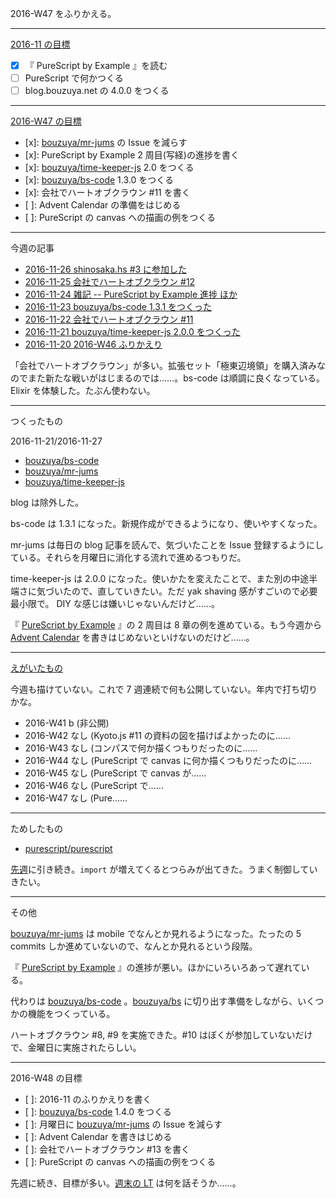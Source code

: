 2016-W47 をふりかえる。

-----

[2016-11 の目標][2016-10-31]

- [x] 『 PureScript by Example 』を読む
- [ ] PureScript で何かつくる
- [ ] blog.bouzuya.net の 4.0.0 をつくる

-----

[2016-W47 の目標][2016-11-20]

- [x]: [bouzuya/mr-jums][] の Issue を減らす
- [x]: PureScript by Example 2 周目(写経)の進捗を書く
- [x]: [bouzuya/time-keeper-js][] 2.0 をつくる
- [x]: [bouzuya/bs-code][] 1.3.0 をつくる
- [x]: 会社でハートオブクラウン #11 を書く
- [ ]: Advent Calendar の準備をはじめる
- [ ]: PureScript の canvas への描画の例をつくる

-----

今週の記事

- [2016-11-26 shinosaka.hs #3 に参加した][2016-11-26]
- [2016-11-25 会社でハートオブクラウン #12][2016-11-25]
- [2016-11-24 雑記 -- PureScript by Example 進捗 ほか][2016-11-24]
- [2016-11-23 bouzuya/bs-code 1.3.1 をつくった][2016-11-23]
- [2016-11-22 会社でハートオブクラウン #11][2016-11-22]
- [2016-11-21 bouzuya/time-keeper-js 2.0.0 をつくった][2016-11-21]
- [2016-11-20 2016-W46 ふりかえり][2016-11-20]

「会社でハートオブクラウン」が多い。拡張セット「極東辺境領」を購入済みなのでまた新たな戦いがはじまるのでは……。bs-code は順調に良くなっている。Elixir を体験した。たぶん使わない。

-----

つくったもの

2016-11-21/2016-11-27

- [bouzuya/bs-code][]
- [bouzuya/mr-jums][]
- [bouzuya/time-keeper-js][]

blog は除外した。

bs-code は 1.3.1 になった。新規作成ができるようになり、使いやすくなった。

mr-jums は毎日の blog 記事を読んで、気づいたことを Issue 登録するようにしている。それらを月曜日に消化する流れで進めるつもりだ。

time-keeper-js は 2.0.0 になった。使いかたを変えたことで、また別の中途半端さに気づいたので、直していきたい。ただ yak shaving 感がすごいので必要最小限で。 DIY な感じは嫌いじゃないんだけど……。

『 [PureScript by Example](https://leanpub.com/purescript/read) 』の 2 周目は 8 章の例を進めている。もう今週から [Advent Calendar](http://www.adventar.org/calendars/1494) を書きはじめないといけないのだけど……。

-----

[えがいたもの](http://floating-scrubland-79854.herokuapp.com/)

今週も描けていない。これで 7 週連続で何も公開していない。年内で打ち切りかな。

- 2016-W41 b (非公開)
- 2016-W42 なし (Kyoto.js #11 の資料の図を描けばよかったのに……
- 2016-W43 なし (コンパスで何か描くつもりだったのに……
- 2016-W44 なし (PureScript で canvas に何か描くつもりだったのに……
- 2016-W45 なし (PureScript で canvas が……
- 2016-W46 なし (PureScript で……
- 2016-W47 なし (Pure……

-----

ためしたもの

- [purescript/purescript][]

[先週][2016-11-20]に引き続き。`import` が増えてくるとつらみが出てきた。うまく制御していきたい。

-----

その他

[bouzuya/mr-jums][] は mobile でなんとか見れるようになった。たったの 5 commits しか進めていないので、なんとか見れるという段階。

『 [PureScript by Example](https://leanpub.com/purescript/read) 』の進捗が悪い。ほかにいろいろあって遅れている。

代わりは [bouzuya/bs-code][] 。[bouzuya/bs][] に切り出す準備をしながら、いくつかの機能をつくっている。

ハートオブクラウン #8, #9 を実施できた。#10 はぼくが参加していないだけで、金曜日に実施されたらしい。

-----

2016-W48 の目標

- [ ]: 2016-11 のふりかえりを書く
- [ ]: [bouzuya/bs-code][] 1.4.0 をつくる
- [ ]: 月曜日に [bouzuya/mr-jums][] の Issue を減らす
- [ ]: Advent Calendar を書きはじめる
- [ ]: 会社でハートオブクラウン #13 を書く
- [ ]: PureScript の canvas への描画の例をつくる

先週に続き、目標が多い。[週末の LT](https://kfug.connpass.com/event/42765/) は何を話そうか……。

[2016-10-31]: https://blog.bouzuya.net/2016/10/31/
[2016-11-20]: https://blog.bouzuya.net/2016/11/20/
[2016-11-21]: https://blog.bouzuya.net/2016/11/21/
[2016-11-22]: https://blog.bouzuya.net/2016/11/22/
[2016-11-23]: https://blog.bouzuya.net/2016/11/23/
[2016-11-24]: https://blog.bouzuya.net/2016/11/24/
[2016-11-25]: https://blog.bouzuya.net/2016/11/25/
[2016-11-26]: https://blog.bouzuya.net/2016/11/26/
[bouzuya/bs-code]: https://github.com/bouzuya/bs-code
[bouzuya/bs]: https://github.com/bouzuya/bs
[bouzuya/mr-jums]: https://github.com/bouzuya/mr-jums
[bouzuya/time-keeper-js]: https://github.com/bouzuya/time-keeper-js
[purescript/purescript]: https://github.com/purescript/purescript
